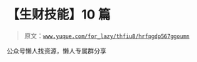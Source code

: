 # 【生财技能】10 篇

> 原文：[`www.yuque.com/for_lazy/thfiu8/hrfpgdp567ggoumn`](https://www.yuque.com/for_lazy/thfiu8/hrfpgdp567ggoumn)



公众号懒人找资源，懒人专属群分享